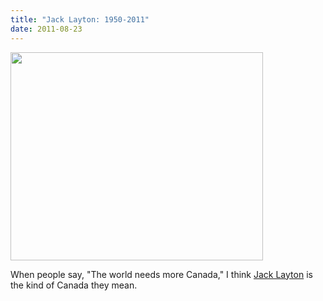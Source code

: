 ```yaml
---
title: "Jack Layton: 1950-2011"
date: 2011-08-23
---
```

<img src="@root/files/2011/08/jack-layton.jpg" width="404" height="333" class="centered">

When people say, "The world needs more Canada," I think <a href="http://en.wikipedia.org/wiki/Jack_Layton">Jack Layton</a> is the kind of Canada they mean.

